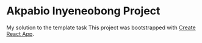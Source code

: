 # Akpabio Inyeneobong Project

My solution to the template task
This project was bootstrapped with [Create React App](https://github.com/facebook/create-react-app).

